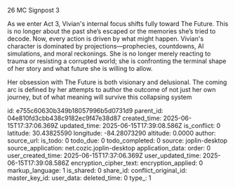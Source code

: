 26 MC Signpost 3

As we enter Act 3, Vivian's internal focus shifts fully toward The Future. This is no longer about the past she’s escaped or the memories she’s tried to decode. Now, every action is driven by what might happen. Vivian's character is dominated by projections—prophecies, countdowns, AI simulations, and moral reckonings. She is no longer merely reacting to trauma or resisting a corrupted world; she is confronting the terminal shape of her story and what future she is willing to allow.

Her obsession with The Future is both visionary and delusional. The coming arc is defined by her attempts to author the outcome of not just her own journey, but of what meaning will survive this collapsing system

id: e755c60630b349b18057996b5d0731d9
parent_id: 04e810fd3cbb438c9182ec9f47e38d87
created_time: 2025-06-15T17:37:06.369Z
updated_time: 2025-06-15T17:39:08.586Z
is_conflict: 0
latitude: 30.43825590
longitude: -84.28073290
altitude: 0.0000
author: 
source_url: 
is_todo: 0
todo_due: 0
todo_completed: 0
source: joplin-desktop
source_application: net.cozic.joplin-desktop
application_data: 
order: 0
user_created_time: 2025-06-15T17:37:06.369Z
user_updated_time: 2025-06-15T17:39:08.586Z
encryption_cipher_text: 
encryption_applied: 0
markup_language: 1
is_shared: 0
share_id: 
conflict_original_id: 
master_key_id: 
user_data: 
deleted_time: 0
type_: 1